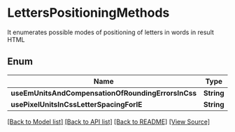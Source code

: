 # LettersPositioningMethods
It enumerates possible modes of positioning of letters in words in result HTML
            

## Enum
Name | Type | Value
------------ | ------------- | -------------
**useEmUnitsAndCompensationOfRoundingErrorsInCss** | **String** | 'UseEmUnitsAndCompensationOfRoundingErrorsInCss'
**usePixelUnitsInCssLetterSpacingForIE** | **String** | 'UsePixelUnitsInCssLetterSpacingForIE'

[[Back to Model list]](../README.md#documentation-for-models) [[Back to API list]](../README.md#documentation-for-api-endpoints) [[Back to README]](../README.md) [[View Source]](../AsposePdfCloud/Models/LettersPositioningMethods.swift)

